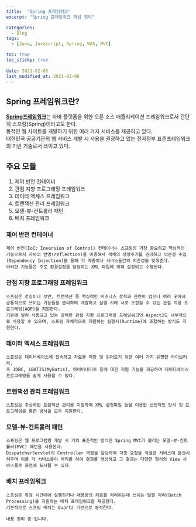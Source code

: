```yaml
---
title:  "Spring 프레임워크"
excerpt: "Spring 프레임워크 개념 정리"

categories:
  - Blog
tags:
  - [Java, Javascript, Spring, WAS, MVC]

toc: true
toc_sticky: true
 
date: 2021-02-08
last_modified_at: 2021-02-08
---
```

## Spring 프레임워크란?
[**Spring프레임워크**](https://ko.wikipedia.org/wiki/%EC%8A%A4%ED%94%84%EB%A7%81_%ED%94%84%EB%A0%88%EC%9E%84%EC%9B%8C%ED%81%AC)는 자바 플랫폼을 위한 오픈 소스 애플리케이션 프레임워크로서 간단히 스프링(Spring)이라고도 한다.<br>동적인 웹 사이트를 개발하기 위한 여러 가지 서비스를 제공하고 있다.<br>대한민국 공공기관의 웹 서비스 개발 시 사용을 권장하고 있는 전자정부 표준프레임워크의 기반 기술로서 쓰이고 있다.

## 주요 모듈
1. 제어 반전 컨테이너<br>
2. 관점 지향 프로그래밍 프레임워크<br>
3. 데이터 액세스 프레임워크<br>
4. 트랜잭션 관리 프레임워크<br>
5. 모델-뷰-컨트롤러 패턴<br>
6. 배치 프레임워크<br>

### 제어 반전 컨테이너
```
제어 반전(IoC: Inversion of Control) 컨테이너는 스프링의 가장 중요하고 핵심적인 기능으로서 자바의 반영(reflection)을 이용해서 객체의 생명주기를 관리하고 의존성 주입(Dependency Injection)을 통해 각 계층이나 서비스들간의 의존성을 맞춰준다.
이러한 기능들은 주로 환경설정을 담당하는 XML 파일에 의해 설정되고 수행된다.
```
### 관점 지향 프로그래밍 프레임워크
```
스프링은 로깅이나 보안, 트랜잭션 등 핵심적인 비즈니스 로직과 관련이 없으나 여러 곳에서 공통적으로 쓰이는 기능들을 분리하여 개발하고 실행 시에 서로 조합할 수 있는 관점 지향 프로그래밍(AOP)을 지원한다.
기존에 널리 사용되고 있는 강력한 관점 지향 프로그래밍 프레임워크인 AspectJ도 내부적으로 사용할 수 있으며, 스프링 자체적으로 지원하는 실행시(Runtime)에 조합하는 방식도 지원한다.
```
### 데이터 액세스 프레임워크
```
스프링은 데이터베이스에 접속하고 자료를 저장 및 읽어오기 위한 여러 가지 유명한 라이브러리,
즉 JDBC, iBATIS(MyBatis), 하이버네이트 등에 대한 지원 기능을 제공하여 데이터베이스 프로그래밍을 쉽게 사용할 수 있다.
```
### 트랜잭션 관리 프레임워크
```
스프링은 추상화된 트랜잭션 관리를 지원하며 XML 설정파일 등을 이용한 선언적인 방식 및 프로그래밍을 통한 방식을 모두 지원한다.
```
### 모델-뷰-컨트롤러 패턴
```
스프링은 웹 프로그램밍 개발 시 거의 표준적인 방식인 Spring MVC라 불리는 모델-뷰-컨트롤러(MVC) 패턴을 사용한다.
DispatcherServlet이 Controller 역할을 담당하여 각종 요청을 적절한 서비스에 분산시켜주며 이를 각 서비스들이 처리를 하여 결과를 생성하고 그 결과는 다양한 형식의 View 서비스들로 화면에 표시될 수 있다.
```
### 배치 프레임워크
```
스프링은 특정 시간대에 실행하거나 대용량의 자료를 처리하는데 쓰이는 일괄 처리(Batch Processing)을 지원하는 배치 프레임워크를 제공한다.
기본적으로 스프링 배치는 Quartz 기반으로 동작한다.
```

```
내용 정리 중 입니다.
```